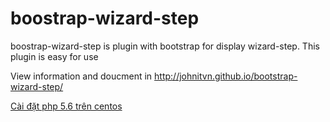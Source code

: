 boostrap-wizard-step
====================

boostrap-wizard-step is plugin with bootstrap for display wizard-step. This plugin is easy for use 


View information and doucment in http://johnitvn.github.io/bootstrap-wizard-step/

[Cài đặt php 5.6 trên centos](https://deep.vn/huong-dan-cai-dat-php-5-6-tren-centos.html)
